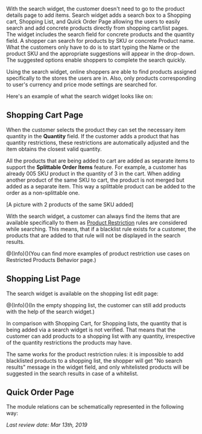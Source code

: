 With the search widget, the customer doesn't need to go to the product details page to add items. Search widget adds a search box to a Shopping cart, Shopping List, and Quick Order Page allowing the users to easily search and add concrete products directly from shopping cart/list pages. The widget includes the search field for concrete products and the quantity field. A shopper can search for products by SKU or concrete Product name. What the customers only have to do is to start typing the Name or the product SKU and the appropriate suggestions will appear in the drop-down. The suggested options enable shoppers to complete the search quickly.

Using the search widget, online shoppers are able to find products assigned specifically to the stores the users are in. Also, only products corresponding to user's currency and price mode settings are searched for.

Here's an example of what the search widget looks like on:

## Shopping Cart Page

When the customer selects the product they can set the necessary item quantity in the **Quantity** field. If the customer adds a product that has quantity restrictions, these restrictions are automatically adjusted and the item obtains the closest valid quantity.

All the products that are being added to cart are added as separate items to support the **Splittable Order Items** feature. For example, a customer has already 005 SKU product in the quantity of 3 in the cart. When adding another product of the same SKU to cart, the product is not merged but added as a separate item. This way a splittable product can be added to the order as a non-splittable one.

[A picture with 2 products of the same SKU added]

With the search widget, a customer can always find the items that are available specifically to them as [Product Restriction](https://documentation.spryker.com/capabilities/company_account/product_restrictions_from_merchant_to_buyer/product-restrictions-from-merchant-to-buyer-201903.htm) rules are considered while searching. This means, that if a blacklist rule exists for a customer, the products that are added to that rule will not be displayed in the search results.

@(Info)()(You can find more examples of product restriction use cases on Restricted Products Behavior page.)

## Shopping List Page

The search widget is available on the shopping list edit page:

@(Info)()(In the empty shopping list, the customer can still add products with the help of the search widget.)

In comparison with Shopping Cart, for Shopping lists, the quantity that is being added via a search widget is not verified. That means that the customer can add products to a shopping list with any quantity, irrespective of the quantity restrictions the products may have.

The same works for the product restriction rules: it is impossible to add blacklisted products to a shopping list, the shopper will get "No search results" message in the widget field, and only whitelisted products will be suggested in the search results in case of a whitelist.

## Quick Order Page

The module relations can be schematically represented in the following way:

_Last review date: Mar 13th, 2019_ <!-- by Oksana Karasyova -->